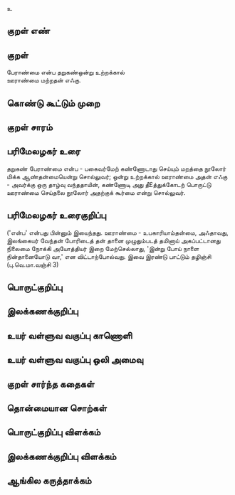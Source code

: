 உ

## குறள் எண் 


## குறள் 
பேராண்மை என்ப தறுகண்ஒன்று உற்றக்கால்  
ஊராண்மை மற்றதன் எஃகு.

## கொண்டு கூட்டும் முறை


## குறள் சாரம் 


## பரிமேலழகர் உரை
தறுகண் பேராண்மை என்ப - பகைவர்மேற் கண்ணோடாது செய்யும் மறத்தை நூலோர் மிக்க ஆண்தன்மையென்று சொல்லுவர்; ஒன்று உற்றக்கால் ஊராண்மை அதன் எஃகு - அவர்க்கு ஒரு தாழ்வு வந்ததாயின், கண்ணோடி அது தீ£த்துக்கோடற் பொருட்டு ஊராண்மை செய்தலை நூலோர் அதற்குக் கூர்மை என்று சொல்லுவர்.

## பரிமேலழகர் உரைகுறிப்பு   
 ('என்ப' என்பது பின்னும் இயைந்தது. ஊராண்மை - உபகாரியாம்தன்மை, அஃதாவது, இலங்கையர் வேந்தன் போரிடைத் தன் தானை முழுதும்படத் தமினாய் அகப்பட்டானது நிலைமை நோக்கி அயோத்தியர் இறை மேற்செல்லாது, 'இன்று போய் நாளை நின்தானையோடு வா,' என விட்டாற்போல்வது. இவை இரண்டு பாட்டும் தழிஞ்சி (பு.வெ.மா.வஞ்சி 3)

## பொருட்குறிப்பு 


## இலக்கணக்குறிப்பு  


## உயர் வள்ளுவ வகுப்பு காணொளி


## உயர் வள்ளுவ வகுப்பு ஒலி அமைவு 

 
## குறள் சார்ந்த கதைகள் 


## தொன்மையான சொற்கள்


## பொருட்குறிப்பு விளக்கம்


## இலக்கணக்குறிப்பு விளக்கம்


## ஆங்கில கருத்தாக்கம் 


